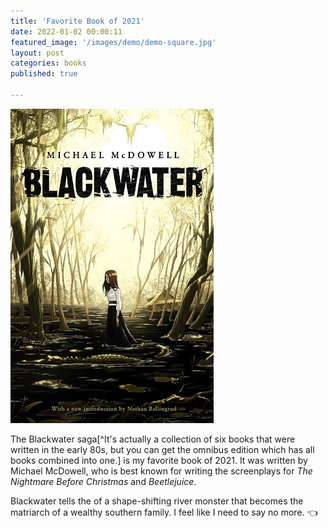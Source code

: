 ```yaml
---
title: 'Favorite Book of 2021'
date: 2022-01-02 00:00:11
featured_image: '/images/demo/demo-square.jpg'
layout: post
categories: books
published: true

---
```


![Blackwater Saga](/images/blackwater.jpeg)

The Blackwater saga[^It's actually a collection of six books that were written in the early 80s, but you can get the omnibus edition which has all books combined into one.] is my favorite book of 2021.  It was written by Michael McDowell, who is best known for writing the screenplays for *The Nightmare Before Christmas* and *Beetlejuice*.

Blackwater tells the of a shape-shifting river monster that becomes the matriarch of a wealthy southern family.  I feel like I need to say no more. 👈

